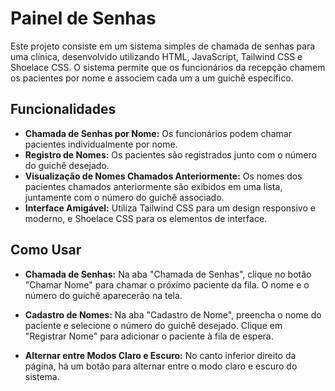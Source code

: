 # Painel de Senhas

Este projeto consiste em um sistema simples de chamada de senhas para uma clínica, desenvolvido utilizando HTML, JavaScript, Tailwind CSS e Shoelace CSS. O sistema permite que os funcionários da recepção chamem os pacientes por nome e associem cada um a um guichê específico.

## Funcionalidades

- **Chamada de Senhas por Nome:** Os funcionários podem chamar pacientes individualmente por nome.
- **Registro de Nomes:** Os pacientes são registrados junto com o número do guichê desejado.
- **Visualização de Nomes Chamados Anteriormente:** Os nomes dos pacientes chamados anteriormente são exibidos em uma lista, juntamente com o número do guichê associado.
- **Interface Amigável:** Utiliza Tailwind CSS para um design responsivo e moderno, e Shoelace CSS para os elementos de interface.

## Como Usar

- **Chamada de Senhas:**
 Na aba "Chamada de Senhas", clique no botão "Chamar Nome" para chamar o próximo paciente da fila. O nome e o número do guichê aparecerão na tela.

- **Cadastro de Nomes:**
 Na aba "Cadastro de Nome", preencha o nome do paciente e selecione o número do guichê desejado. Clique em "Registrar Nome" para adicionar o paciente à fila de espera.

- **Alternar entre Modos Claro e Escuro:**
 No canto inferior direito da página, há um botão para alternar entre o modo claro e escuro do sistema.
